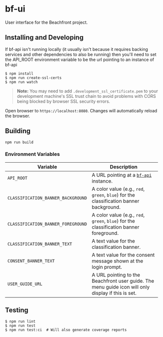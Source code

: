 # bf-ui

User interface for the Beachfront project.

## Installing and Developing

If bf-api isn't running locally (it usually isn't because it requires backing
services and other dependencies to also be running) then you'll need to set
the API_ROOT environment variable to be the url pointing to an instance of bf-api

```
$ npm install
$ npm run create-ssl-certs
$ npm run watch
```

> __Note:__ You may need to add `.development_ssl_certificate.pem` to your development machine's SSL trust chain to avoid problems with CORS being blocked by browser SSL security errors.

Open browser to `https://localhost:8080`.  Changes will automatically
reload the browser.


## Building

```
npm run build
```

### Environment Variables

| Variable                           | Description                                           |
|------------------------------------|-------------------------------------------------------|
| `API_ROOT`                         | A URL pointing at a [`bf-api`](https://github.com/venicegeo/bf-api) instance. |
| `CLASSIFICATION_BANNER_BACKGROUND` | A color value (e.g., `red`, `green`, `blue`) for the classification banner background. |
| `CLASSIFICATION_BANNER_FOREGROUND` | A color value (e.g., `red`, `green`, `blue`) for the classification banner foreground. |
| `CLASSIFICATION_BANNER_TEXT`       | A text value for the classification banner. |
| `CONSENT_BANNER_TEXT`              | A text value for the consent message shown at the login prompt. |
| `USER_GUIDE_URL`                   | A URL pointing to the Beachfront user guide.  The menu guide icon will only display if this is set. |

## Testing

```
$ npm run lint
$ npm run test
$ npm run test:ci  # Will also generate coverage reports
```
